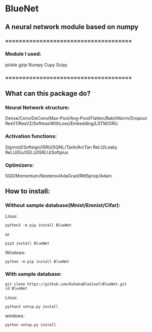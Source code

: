 # BlueNet
## A neural network module based on numpy

### =====================================
### Module I used:
pickle
gzip
Numpy
Cupy
Scipy
### =====================================

## What can this package do?
### Neural Network structure:
Dense/Conv/DeConv/Max-Pool/Avg-Pool/Flatten/BatchNorm/Dropout
ResV1/ResV2/SoftmaxWithLoss/Embedding/LSTM/GRU

### Activation functions:
Sigmoid/Softsign/ISRU/SQNL/Tanh/ArcTan
ReLU/Leaky ReLU/Elu/GELU/ISRLU/Softplus

### Optimizers:
SGD/Momentum/Nesterov/AdaGrad/RMSprop/Adam

## How to install:

### Without sample database(Mnist/Emnist/Cifar):
Linux:
```
python3 -m pip install BlueNet
```
or
```
pip3 install BlueNet
```
Windows:
```
python -m pip install BlueNet
```

### With sample database:
```
git clone https://github.com/KohakuBlueleaf/BlueNet.git
cd BlueNet
```
Linux:
```
python3 setup.py install
```
windows:
```
python setup.py install
```

